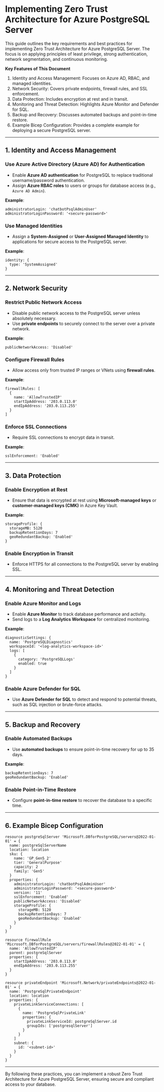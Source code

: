 # Implementing Zero Trust Architecture for Azure PostgreSQL Server

<Draft>
This guide outlines the key requirements and best practices for implementing Zero Trust Architecture for Azure PostgreSQL Server. The focus is on applying principles of least privilege, strong authentication, network segmentation, and continuous monitoring.

**Key Features of This Document**

1. Identity and Access Management: Focuses on Azure AD, RBAC, and managed identities.
2. Network Security: Covers private endpoints, firewall rules, and SSL enforcement.
3. Data Protection: Includes encryption at rest and in transit.
4. Monitoring and Threat Detection: Highlights Azure Monitor and Defender for SQL.
5. Backup and Recovery: Discusses automated backups and point-in-time restore.
6. Example Bicep Configuration: Provides a complete example for deploying a secure PostgreSQL server.

---

## **1. Identity and Access Management**

### **Use Azure Active Directory (Azure AD) for Authentication**
- Enable **Azure AD authentication** for PostgreSQL to replace traditional username/password authentication.
- Assign **Azure RBAC roles** to users or groups for database access (e.g., `Azure AD Admin`).

**Example**:
```bicep
administratorLogin: 'chatbotPsqlAdminUser'
administratorLoginPassword: '<secure-password>'
```

### **Use Managed Identities**
- Assign a **System-Assigned** or **User-Assigned Managed Identity** to applications for secure access to the PostgreSQL server.

**Example**:
```bicep
identity: {
  type: 'SystemAssigned'
}
```

---

## **2. Network Security**

### **Restrict Public Network Access**
- Disable public network access to the PostgreSQL server unless absolutely necessary.
- Use **private endpoints** to securely connect to the server over a private network.

**Example**:
```bicep
publicNetworkAccess: 'Disabled'
```

### **Configure Firewall Rules**
- Allow access only from trusted IP ranges or VNets using **firewall rules**.

**Example**:
```bicep
firewallRules: [
  {
    name: 'AllowTrustedIP'
    startIpAddress: '203.0.113.0'
    endIpAddress: '203.0.113.255'
  }
]
```

### **Enforce SSL Connections**
- Require SSL connections to encrypt data in transit.

**Example**:
```bicep
sslEnforcement: 'Enabled'
```

---

## **3. Data Protection**

### **Enable Encryption at Rest**
- Ensure that data is encrypted at rest using **Microsoft-managed keys** or **customer-managed keys (CMK)** in Azure Key Vault.

**Example**:
```bicep
storageProfile: {
  storageMB: 5120
  backupRetentionDays: 7
  geoRedundantBackup: 'Enabled'
}
```

### **Enable Encryption in Transit**
- Enforce HTTPS for all connections to the PostgreSQL server by enabling SSL.

---

## **4. Monitoring and Threat Detection**

### **Enable Azure Monitor and Logs**
- Enable **Azure Monitor** to track database performance and activity.
- Send logs to a **Log Analytics Workspace** for centralized monitoring.

**Example**:
```bicep
diagnosticSettings: {
  name: 'PostgreSQLDiagnostics'
  workspaceId: '<log-analytics-workspace-id>'
  logs: [
    {
      category: 'PostgreSQLLogs'
      enabled: true
    }
  ]
}
```

### **Enable Azure Defender for SQL**
- Use **Azure Defender for SQL** to detect and respond to potential threats, such as SQL injection or brute-force attacks.

---

## **5. Backup and Recovery**

### **Enable Automated Backups**
- Use **automated backups** to ensure point-in-time recovery for up to 35 days.

**Example**:
```bicep
backupRetentionDays: 7
geoRedundantBackup: 'Enabled'
```

### **Enable Point-in-Time Restore**
- Configure **point-in-time restore** to recover the database to a specific time.

---

## **6. Example Bicep Configuration**
```bicep
resource postgreSqlServer 'Microsoft.DBforPostgreSQL/servers@2022-01-01' = {
  name: postgreSqlServerName
  location: location
  sku: {
    name: 'GP_Gen5_2'
    tier: 'GeneralPurpose'
    capacity: 2
    family: 'Gen5'
  }
  properties: {
    administratorLogin: 'chatbotPsqlAdminUser'
    administratorLoginPassword: '<secure-password>'
    version: '11'
    sslEnforcement: 'Enabled'
    publicNetworkAccess: 'Disabled'
    storageProfile: {
      storageMB: 5120
      backupRetentionDays: 7
      geoRedundantBackup: 'Enabled'
    }
  }
}

resource firewallRule 'Microsoft.DBforPostgreSQL/servers/firewallRules@2022-01-01' = {
  name: 'AllowTrustedIP'
  parent: postgreSqlServer
  properties: {
    startIpAddress: '203.0.113.0'
    endIpAddress: '203.0.113.255'
  }
}

resource privateEndpoint 'Microsoft.Network/privateEndpoints@2022-01-01' = {
  name: 'PostgreSqlPrivateEndpoint'
  location: location
  properties: {
    privateLinkServiceConnections: [
      {
        name: 'PostgreSqlPrivateLink'
        properties: {
          privateLinkServiceId: postgreSqlServer.id
          groupIds: ['postgresqlServer']
        }
      }
    ]
    subnet: {
      id: '<subnet-id>'
    }
  }
}
```

---

By following these practices, you can implement a robust Zero Trust Architecture for Azure PostgreSQL Server, ensuring secure and compliant access to your database.